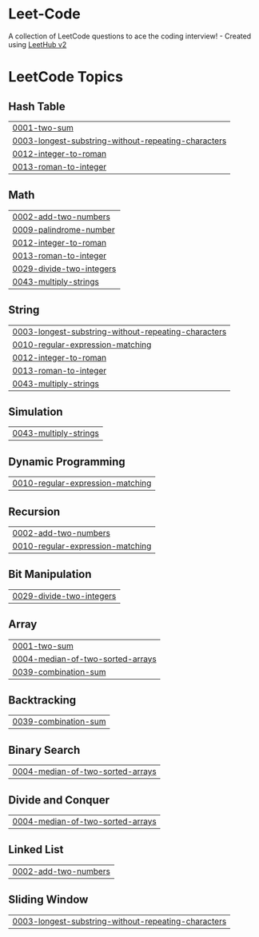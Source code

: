 # Leet-Code
A collection of LeetCode questions to ace the coding interview! - Created using [LeetHub v2](https://github.com/arunbhardwaj/LeetHub-2.0)

<!---LeetCode Topics Start-->
# LeetCode Topics
## Hash Table
|  |
| ------- |
| [0001-two-sum](https://github.com/Vedant-Bele/Leet-Code/tree/master/0001-two-sum) |
| [0003-longest-substring-without-repeating-characters](https://github.com/Vedant-Bele/Leet-Code/tree/master/0003-longest-substring-without-repeating-characters) |
| [0012-integer-to-roman](https://github.com/Vedant-Bele/Leet-Code/tree/master/0012-integer-to-roman) |
| [0013-roman-to-integer](https://github.com/Vedant-Bele/Leet-Code/tree/master/0013-roman-to-integer) |
## Math
|  |
| ------- |
| [0002-add-two-numbers](https://github.com/Vedant-Bele/Leet-Code/tree/master/0002-add-two-numbers) |
| [0009-palindrome-number](https://github.com/Vedant-Bele/Leet-Code/tree/master/0009-palindrome-number) |
| [0012-integer-to-roman](https://github.com/Vedant-Bele/Leet-Code/tree/master/0012-integer-to-roman) |
| [0013-roman-to-integer](https://github.com/Vedant-Bele/Leet-Code/tree/master/0013-roman-to-integer) |
| [0029-divide-two-integers](https://github.com/Vedant-Bele/Leet-Code/tree/master/0029-divide-two-integers) |
| [0043-multiply-strings](https://github.com/Vedant-Bele/Leet-Code/tree/master/0043-multiply-strings) |
## String
|  |
| ------- |
| [0003-longest-substring-without-repeating-characters](https://github.com/Vedant-Bele/Leet-Code/tree/master/0003-longest-substring-without-repeating-characters) |
| [0010-regular-expression-matching](https://github.com/Vedant-Bele/Leet-Code/tree/master/0010-regular-expression-matching) |
| [0012-integer-to-roman](https://github.com/Vedant-Bele/Leet-Code/tree/master/0012-integer-to-roman) |
| [0013-roman-to-integer](https://github.com/Vedant-Bele/Leet-Code/tree/master/0013-roman-to-integer) |
| [0043-multiply-strings](https://github.com/Vedant-Bele/Leet-Code/tree/master/0043-multiply-strings) |
## Simulation
|  |
| ------- |
| [0043-multiply-strings](https://github.com/Vedant-Bele/Leet-Code/tree/master/0043-multiply-strings) |
## Dynamic Programming
|  |
| ------- |
| [0010-regular-expression-matching](https://github.com/Vedant-Bele/Leet-Code/tree/master/0010-regular-expression-matching) |
## Recursion
|  |
| ------- |
| [0002-add-two-numbers](https://github.com/Vedant-Bele/Leet-Code/tree/master/0002-add-two-numbers) |
| [0010-regular-expression-matching](https://github.com/Vedant-Bele/Leet-Code/tree/master/0010-regular-expression-matching) |
## Bit Manipulation
|  |
| ------- |
| [0029-divide-two-integers](https://github.com/Vedant-Bele/Leet-Code/tree/master/0029-divide-two-integers) |
## Array
|  |
| ------- |
| [0001-two-sum](https://github.com/Vedant-Bele/Leet-Code/tree/master/0001-two-sum) |
| [0004-median-of-two-sorted-arrays](https://github.com/Vedant-Bele/Leet-Code/tree/master/0004-median-of-two-sorted-arrays) |
| [0039-combination-sum](https://github.com/Vedant-Bele/Leet-Code/tree/master/0039-combination-sum) |
## Backtracking
|  |
| ------- |
| [0039-combination-sum](https://github.com/Vedant-Bele/Leet-Code/tree/master/0039-combination-sum) |
## Binary Search
|  |
| ------- |
| [0004-median-of-two-sorted-arrays](https://github.com/Vedant-Bele/Leet-Code/tree/master/0004-median-of-two-sorted-arrays) |
## Divide and Conquer
|  |
| ------- |
| [0004-median-of-two-sorted-arrays](https://github.com/Vedant-Bele/Leet-Code/tree/master/0004-median-of-two-sorted-arrays) |
## Linked List
|  |
| ------- |
| [0002-add-two-numbers](https://github.com/Vedant-Bele/Leet-Code/tree/master/0002-add-two-numbers) |
## Sliding Window
|  |
| ------- |
| [0003-longest-substring-without-repeating-characters](https://github.com/Vedant-Bele/Leet-Code/tree/master/0003-longest-substring-without-repeating-characters) |
<!---LeetCode Topics End-->